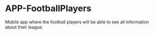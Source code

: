 # APP-FootballPlayers
Mobile app where the football players will be able to see all information about their league.
